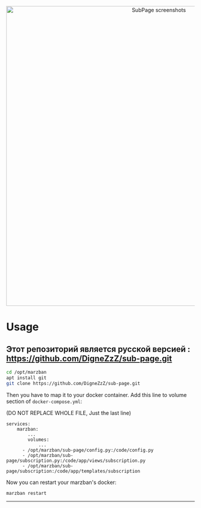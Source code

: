 <p align="center">
  <a href="[https://github.com/MuhammadAshouri/marzban-templates](https://github.com/DigneZzZ/sub-page.git)" target="_blank" rel="noopener noreferrer" >
    <img src="https://github.com/MuhammadAshouri/marzban-templates/blob/dca23a0ecbee84839686a1b928a2dc7e8aba4089/template-01/screenshot.jpg" alt="SubPage screenshots" width="800" height="auto">
  </a>
</p>

# Usage

## Этот репозиторий является русской версией : https://github.com/DigneZzZ/sub-page.git

```bash
cd /opt/marzban
apt install git
git clone https://github.com/DigneZzZ/sub-page.git
```

Then you have to map it to your docker container. Add this line to volume section of `docker-compose.yml`:

(DO NOT REPLACE WHOLE FILE, Just the last line)
```docker
services:
    marzban:
        ...
        volumes:
            ...
      - /opt/marzban/sub-page/config.py:/code/config.py
      - /opt/marzban/sub-page/subscription.py:/code/app/views/subscription.py
      - /opt/marzban/sub-page/subscription:/code/app/templates/subscription
```

Now you can restart your marzban's docker:
```
marzban restart
```


---

